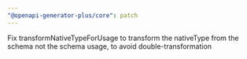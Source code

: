 ```yaml
---
"@openapi-generator-plus/core": patch
---
```


Fix transformNativeTypeForUsage to transform the nativeType from the schema not the schema usage, to avoid double-transformation
